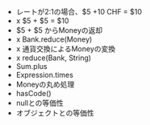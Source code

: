 * レートが2:1の場合、$5 +10 CHF = $10
* x $5 + $5 = $10
* $5 + $5 からMoneyの返却
* x Bank.reduce(Money)
* x 通貨交換によるMoneyの変換
* x reduce(Bank, String)
* Sum.plus
* Expression.times
* Moneyの丸め処理
* hasCode()
* nullとの等価性
* オブジェクトとの等価性
